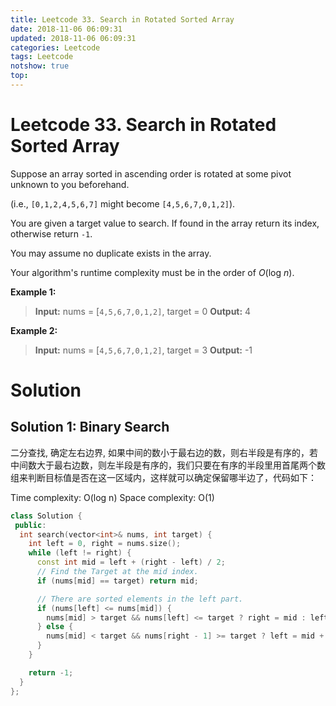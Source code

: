 ```yaml
---
title: Leetcode 33. Search in Rotated Sorted Array
date: 2018-11-06 06:09:31
updated: 2018-11-06 06:09:31
categories: Leetcode
tags: Leetcode
notshow: true
top:
---
```


# Leetcode 33. Search in Rotated Sorted Array

Suppose an array sorted in ascending order is rotated at some pivot unknown to you beforehand.

(i.e.,  `[0,1,2,4,5,6,7]`  might become  `[4,5,6,7,0,1,2]`).

You are given a target value to search. If found in the array return its index, otherwise return  `-1`.

You may assume no duplicate exists in the array.

Your algorithm's runtime complexity must be in the order of _O_(log _n_).

**Example 1:**

> **Input:** nums = [`4,5,6,7,0,1,2]`, target = 0
> **Output:** 4

**Example 2:**

> **Input:** nums = [`4,5,6,7,0,1,2]`, target = 3
> **Output:** -1

<!-- more -->

# Solution

## Solution 1: Binary Search

二分查找, 确定左右边界, 如果中间的数小于最右边的数，则右半段是有序的，若中间数大于最右边数，则左半段是有序的，我们只要在有序的半段里用首尾两个数组来判断目标值是否在这一区域内，这样就可以确定保留哪半边了，代码如下：

Time complexity: O(log n)
Space complexity: O(1)

```cpp
class Solution {
 public:
  int search(vector<int>& nums, int target) {
    int left = 0, right = nums.size();
    while (left != right) {
      const int mid = left + (right - left) / 2;
      // Find the Target at the mid index.
      if (nums[mid] == target) return mid;

      // There are sorted elements in the left part.
      if (nums[left] <= nums[mid]) {
        nums[mid] > target && nums[left] <= target ? right = mid : left = mid + 1;
      } else {
        nums[mid] < target && nums[right - 1] >= target ? left = mid + 1 : right = mid; 
      }
    }

    return -1;
  }
};
```